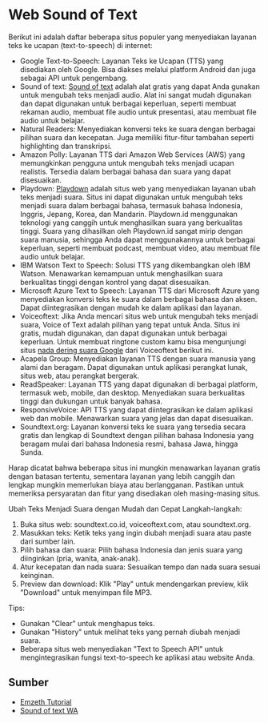 Web Sound of Text
===========

Berikut ini adalah daftar beberapa situs populer yang menyediakan layanan teks ke ucapan (text-to-speech) di internet:

- Google Text-to-Speech: Layanan Teks ke Ucapan (TTS) yang disediakan oleh Google. Bisa diakses melalui platform Android dan juga sebagai API untuk pengembang.
- Sound of text: [Sound of text](https://soundoftext.or.id/) adalah alat gratis yang dapat Anda gunakan untuk mengubah teks menjadi audio. Alat ini sangat mudah digunakan dan dapat digunakan untuk berbagai keperluan, seperti membuat rekaman audio, membuat file audio untuk presentasi, atau membuat file audio untuk belajar.
- Natural Readers: Menyediakan konversi teks ke suara dengan berbagai pilihan suara dan kecepatan. Juga memiliki fitur-fitur tambahan seperti highlighting dan transkripsi.
- Amazon Polly: Layanan TTS dari Amazon Web Services (AWS) yang memungkinkan pengguna untuk mengubah teks menjadi ucapan realistis. Tersedia dalam berbagai bahasa dan suara yang dapat disesuaikan.
- Playdown: [Playdown](https://playdown.id/) adalah situs web yang menyediakan layanan ubah teks menjadi suara. Situs ini dapat digunakan untuk mengubah teks menjadi suara dalam berbagai bahasa, termasuk bahasa Indonesia, Inggris, Jepang, Korea, dan Mandarin. Playdown.id menggunakan teknologi yang canggih untuk menghasilkan suara yang berkualitas tinggi. Suara yang dihasilkan oleh Playdown.id sangat mirip dengan suara manusia, sehingga Anda dapat menggunakannya untuk berbagai keperluan, seperti membuat podcast, membuat video, atau membuat file audio untuk belajar.
- IBM Watson Text to Speech: Solusi TTS yang dikembangkan oleh IBM Watson. Menawarkan kemampuan untuk menghasilkan suara berkualitas tinggi dengan kontrol yang dapat disesuaikan.
- Microsoft Azure Text to Speech: Layanan TTS dari Microsoft Azure yang menyediakan konversi teks ke suara dalam berbagai bahasa dan aksen. Dapat diintegrasikan dengan mudah ke dalam aplikasi dan layanan.
- Voiceoftext: Jika Anda mencari situs web untuk mengubah teks menjadi suara, Voice of Text adalah pilihan yang tepat untuk Anda. Situs ini gratis, mudah digunakan, dan dapat digunakan untuk berbagai keperluan. Untuk membuat ringtone custom kamu bisa mengunjungi situs [nada dering suara Google](https://www.voiceoftext.com/ganti-nada-dering-wa-suara-google/) dari Voiceoftext berikut ini.
- Acapela Group: Menyediakan layanan TTS dengan suara manusia yang alami dan beragam. Dapat digunakan untuk aplikasi perangkat lunak, situs web, atau perangkat bergerak.
- ReadSpeaker: Layanan TTS yang dapat digunakan di berbagai platform, termasuk web, mobile, dan desktop. Menyediakan suara berkualitas tinggi dan dukungan untuk banyak bahasa.
- ResponsiveVoice: API TTS yang dapat diintegrasikan ke dalam aplikasi web dan mobile. Menawarkan suara yang jelas dan dapat disesuaikan.
- Soundtext.org: Layanan konversi teks ke suara yang tersedia secara gratis dan lengkap di Soundtext dengan pilihan bahasa Indonesia yang beragam mulai dari bahasa Indonesia resmi, bahasa Jawa, hingga Sunda.

Harap dicatat bahwa beberapa situs ini mungkin menawarkan layanan gratis dengan batasan tertentu, sementara layanan yang lebih canggih dan lengkap mungkin memerlukan biaya atau berlangganan. Pastikan untuk memeriksa persyaratan dan fitur yang disediakan oleh masing-masing situs.

Ubah Teks Menjadi Suara dengan Mudah dan Cepat
Langkah-langkah:

1. Buka situs web: soundtext.co.id, voiceoftext.com, atau soundtext.org.
2. Masukkan teks: Ketik teks yang ingin diubah menjadi suara atau paste dari sumber lain.
3. Pilih bahasa dan suara: Pilih bahasa Indonesia dan jenis suara yang diinginkan (pria, wanita, anak-anak).
4. Atur kecepatan dan nada suara: Sesuaikan tempo dan nada suara sesuai keinginan.
5. Preview dan download: Klik "Play" untuk mendengarkan preview, klik "Download" untuk menyimpan file MP3.

Tips:

- Gunakan "Clear" untuk menghapus teks.
- Gunakan "History" untuk melihat teks yang pernah diubah menjadi suara.
- Beberapa situs web menyediakan "Text to Speech API" untuk mengintegrasikan fungsi text-to-speech ke aplikasi atau website Anda.

Sumber
---------------

- [Emzeth Tutorial](https://www.emzeth.com)
- [Sound of text WA](https://www.sebuahutas.com/sound-of-text/)
